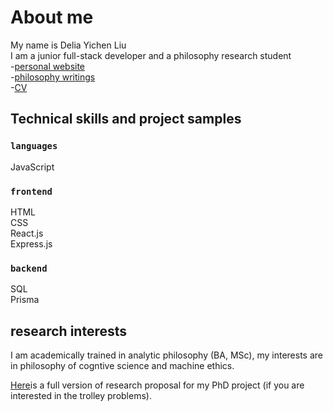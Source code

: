 # About me

My name is Delia Yichen Liu <br />
I am a junior full-stack developer and a philosophy research student<br/> -[personal website](https://deliailu27.github.io/deliayichenliu.github.io/)<br/> -[philosophy writings]() <br/> -[CV]()

## Technical skills and project samples

### `languages`

JavaScript

### `frontend`

HTML <br/>
CSS <br/>
React.js <br/>
Express.js

### `backend`

SQL <br/>
Prisma

## research interests

I am academically trained in analytic philosophy (BA, MSc), my interests are in philosophy of cogntive science and machine ethics.<br/>

[Here]()is a full version of research proposal for my PhD project (if you are interested in the trolley problems).
